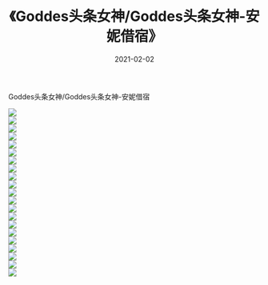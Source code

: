 ﻿---
layout: post
title:  《Goddes头条女神/Goddes头条女神-安妮借宿》
date:   2021-02-02
img: http://img.660000.xyz/Sharelink/网络美图/2021/Goddes头条女神/Goddes头条女神-安妮借宿/000.jpg
categories: [美女, 清纯, 唯美]
---

Goddes头条女神/Goddes头条女神-安妮借宿

 ![](http://img.660000.xyz/Sharelink/网络美图/2021/Goddes头条女神/Goddes头条女神-安妮借宿/001.jpg) <br>![](http://img.660000.xyz/Sharelink/网络美图/2021/Goddes头条女神/Goddes头条女神-安妮借宿/002.jpg) <br>![](http://img.660000.xyz/Sharelink/网络美图/2021/Goddes头条女神/Goddes头条女神-安妮借宿/003.jpg) <br>![](http://img.660000.xyz/Sharelink/网络美图/2021/Goddes头条女神/Goddes头条女神-安妮借宿/004.jpg) <br>![](http://img.660000.xyz/Sharelink/网络美图/2021/Goddes头条女神/Goddes头条女神-安妮借宿/005.jpg) <br>![](http://img.660000.xyz/Sharelink/网络美图/2021/Goddes头条女神/Goddes头条女神-安妮借宿/006.jpg) <br>![](http://img.660000.xyz/Sharelink/网络美图/2021/Goddes头条女神/Goddes头条女神-安妮借宿/007.jpg) <br>![](http://img.660000.xyz/Sharelink/网络美图/2021/Goddes头条女神/Goddes头条女神-安妮借宿/008.jpg) <br>![](http://img.660000.xyz/Sharelink/网络美图/2021/Goddes头条女神/Goddes头条女神-安妮借宿/009.jpg) <br>![](http://img.660000.xyz/Sharelink/网络美图/2021/Goddes头条女神/Goddes头条女神-安妮借宿/010.jpg) <br>![](http://img.660000.xyz/Sharelink/网络美图/2021/Goddes头条女神/Goddes头条女神-安妮借宿/011.jpg) <br>![](http://img.660000.xyz/Sharelink/网络美图/2021/Goddes头条女神/Goddes头条女神-安妮借宿/012.jpg) <br>![](http://img.660000.xyz/Sharelink/网络美图/2021/Goddes头条女神/Goddes头条女神-安妮借宿/013.jpg) <br>![](http://img.660000.xyz/Sharelink/网络美图/2021/Goddes头条女神/Goddes头条女神-安妮借宿/014.jpg) <br>![](http://img.660000.xyz/Sharelink/网络美图/2021/Goddes头条女神/Goddes头条女神-安妮借宿/015.jpg) <br>![](http://img.660000.xyz/Sharelink/网络美图/2021/Goddes头条女神/Goddes头条女神-安妮借宿/016.jpg) <br>![](http://img.660000.xyz/Sharelink/网络美图/2021/Goddes头条女神/Goddes头条女神-安妮借宿/017.jpg) <br>![](http://img.660000.xyz/Sharelink/网络美图/2021/Goddes头条女神/Goddes头条女神-安妮借宿/018.jpg) <br>![](http://img.660000.xyz/Sharelink/网络美图/2021/Goddes头条女神/Goddes头条女神-安妮借宿/019.jpg) <br>![](http://img.660000.xyz/Sharelink/网络美图/2021/Goddes头条女神/Goddes头条女神-安妮借宿/020.jpg) <br>![](http://img.660000.xyz/Sharelink/网络美图/2021/Goddes头条女神/Goddes头条女神-安妮借宿/021.jpg) <br>